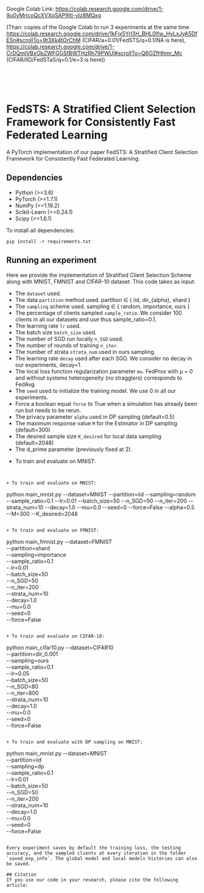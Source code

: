 Google Colab Link: https://colab.research.google.com/drive/1-9u0vMrjcoQcXVXqSAP9ltl-yIz8MQxg <br />

(Than: copies of the Google Colab to run 3 experiments at the same time https://colab.research.google.com/drive/1kFjx5Yrl3H_BHL0lfw_HyLxJyA5DfESn#scrollTo=9t3Xk4tOrChM (CIFAR/a=0.01/FedSTS/q=0.1/NA is here), https://colab.research.google.com/drive/1-CrDQmlVBxObZWFGGSfBWTHzRh79PWUl#scrollTo=Q6OZfHhmr_Mc (CIFAR/IID/FedSTaS/q=0.1/e=3 is here))


<br />
<br />
<br />

# FedSTS: A Stratified Client Selection Framework for Consistently Fast Federated Learning

A PyTorch implementation of our paper FedSTS: A Stratified Client Selection Framework for Consistently Fast Federated Learning.

## Dependencies
+ Python (>=3.6)
+ PyTorch (>=1.7.1)
+ NumPy (>=1.19.2)
+ Scikit-Learn (>=0.24.1)
+ Scipy (>=1.6.1)

To install all dependencies:
```
pip install -r requirements.txt
```

## Running an experiment

Here we provide the implementation of Stratified Client Selection Scheme along with MNIST, FMNIST and CIFAR-10 dataset. This code takes as input:

- The `dataset` used.
- The data `partition` method used. partition ∈ { iid, dir_{alpha}, shard }
- The `sampling` scheme used. sampling ∈ { random, importance, ours }
- The percentage of clients sampled `sample_ratio`. We consider 100 clients in all our datasets and use thus sample_ratio=0.1.
- The learning rate `lr` used.
- The batch size `batch_size` used.
- The number of SGD run locally `n_SGD` used.
- The number of rounds of training `n_iter`.
- The number of strata `strata_num` used in ours sampling.
- The learning rate `decay` used after each SGD. We consider no decay in our experiments, decay=1.
- The local loss function regularization parameter `mu`. FedProx with µ = 0 and without systems heterogeneity (no stragglers) corresponds to FedAvg.
- The `seed` used to initialize the training model. We use 0 in all our experiments.
- Force a boolean equal `force` to True when a simulation has already been run but needs to be rerun.
- The privacy parameter `alpha` used in DP sampling (default=0.5)
- The maximum response value `M` for the Estimator in DP sampling (default=300)
- The desired sample size `K_desired` for local data sampling (default=2048)
- The d_prime parameter (previously fixed at 2).
+ To train and evaluate on MNIST:
```


+ To train and evaluate on MNIST:
```
python main_mnist.py --dataset=MNIST --partition=iid --sampling=random --sample_ratio=0.1 --lr=0.01 --batch_size=50 --n_SGD=50 --n_iter=200 --strata_num=10 --decay=1.0 --mu=0.0 --seed=0 --force=False --alpha=0.5 --M=300 --K_desired=2048
```

+ To train and evaluate on FMNIST:
```
python main_fmnist.py --dataset=FMNIST \
    --partition=shard \
    --sampling=importance \
    --sample_ratio=0.1 \
    --lr=0.01 \
    --batch_size=50 \
    --n_SGD=50 \
    --n_iter=200 \
    --strata_num=10 \
    --decay=1.0 \
    --mu=0.0 \
    --seed=0 \
    --force=False
```

+ To train and evaluate on CIFAR-10:
```
python main_cifar10.py --dataset=CIFAR10 \
    --partition=dir_0.001 \
    --sampling=ours \
    --sample_ratio=0.1 \
    --lr=0.05 \
    --batch_size=50 \
    --n_SGD=80 \
    --n_iter=800 \
    --strata_num=10 \
    --decay=1.0 \
    --mu=0.0 \
    --seed=0 \
    --force=False
```

+ To train and evaluate with DP sampling on MNIST:
```
python main_mnist.py --dataset=MNIST \
    --partition=iid \
    --sampling=dp \
    --sample_ratio=0.1 \
    --lr=0.01 \
    --batch_size=50 \
    --n_SGD=50 \
    --n_iter=200 \
    --strata_num=10 \
    --decay=1.0 \
    --mu=0.0 \
    --seed=0 \
    --force=False
```

Every experiment saves by default the training loss, the testing accuracy, and the sampled clients at every iteration in the folder `saved_exp_info`. The global model and local models histories can also be saved.

## Citation
If you use our code in your research, please cite the following article:
```

```
